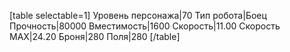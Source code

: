 [table selectable=1]
Уровень персонажа|70
Тип робота|Боец
Прочность|80000
Вместимость|1600
Скорость|11.00
Скорость MAX|24.20
Броня|280
Поля|280
[/table]
